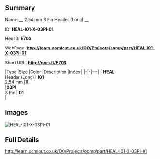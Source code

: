 

## Summary
 
Name: __ 2.54 mm 3 Pin Header (Long) __

ID: __HEAL-I01-X-03PI-01__

Hex ID: __E703__

WebPage: __http://learn.oomlout.co.uk/OO/Projects/oomp/part/HEAL-I01-X-03PI-01__

Short URL: __http://oom.lt/E703__


|Type   |Size   |Color   |Description   |Index   |
|-|-|---|
| __HEAL__ <br>Header (Long)  | __I01__<br>2.54 mm   |__X__<br>    |__03PI__<br>3 Pin    | __01__<br>  |


## Images
![HEAL-I01-X-03PI-01](http://oomlout.com/oomp-gen/parts/HEAL-I01-X-03PI-01/HEAL-I01-X-03PI-01_420.jpg)

## Full Details

 http://learn.oomlout.co.uk/OO/Projects/oomp/part/HEAL-I01-X-03PI-01


